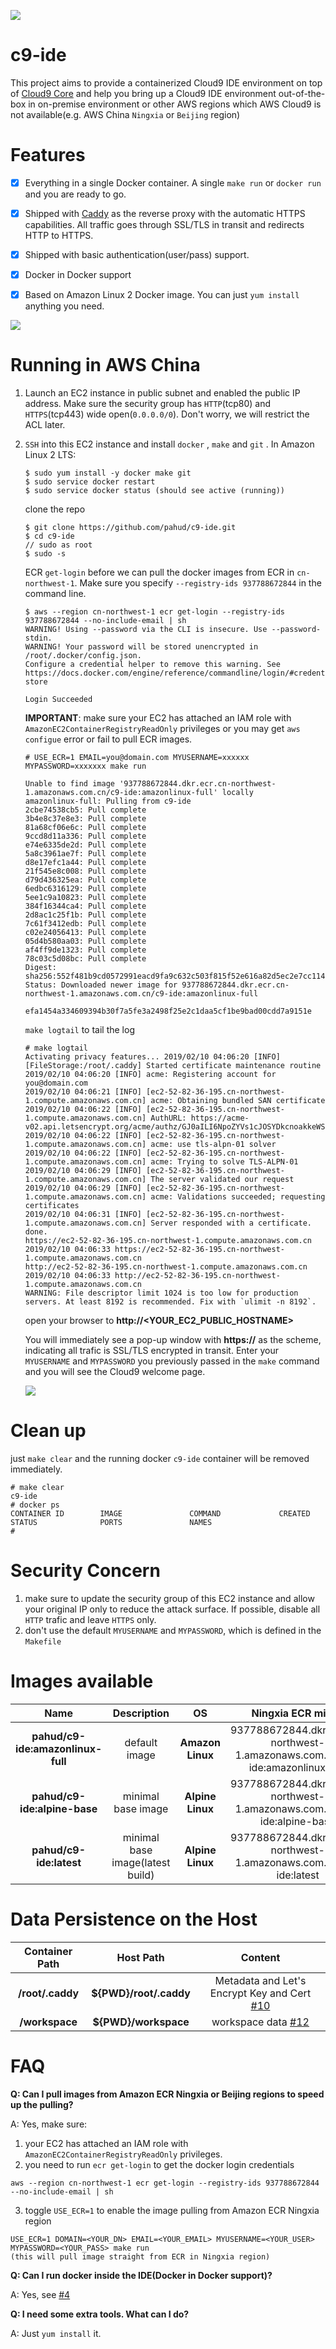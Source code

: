 ![](https://travis-ci.org/pahud/c9-ide.svg?branch=master)

# c9-ide

This project aims to provide a containerized Cloud9 IDE environment on top of [Cloud9 Core](https://github.com/c9/core) and help you bring up a Cloud9 IDE environment out-of-the-box in on-premise environment or other AWS regions which AWS Cloud9 is not available(e.g. AWS China `Ningxia` or `Beijing` region)



# Features

- [x] Everything in a single Docker container. A single `make run` or `docker run` and you are ready to go.
- [x] Shipped with [Caddy](https://caddyserver.com/) as the reverse proxy with the automatic HTTPS capabilities. All traffic goes through SSL/TLS in transit and redirects HTTP to HTTPS.
- [x] Shipped with basic authentication(user/pass) support. 
- [x] Docker in Docker support
- [x] Based on Amazon Linux 2 Docker image. You can just `yum install` anything you need.




![](images/00.png)



# Running in AWS China

1. Launch an EC2 instance in public subnet and enabled the public IP address. Make sure the security group has `HTTP`(tcp80) and `HTTPS`(tcp443) wide open(`0.0.0.0/0`). Don't worry, we will restrict the ACL later.

   

2. `SSH` into this EC2 instance and install `docker` , `make` and `git` . In Amazon Linux 2 LTS:

   ```
   $ sudo yum install -y docker make git
   $ sudo service docker restart
   $ sudo service docker status (should see active (running))
   ```

   clone the repo

   ```
   $ git clone https://github.com/pahud/c9-ide.git
   $ cd c9-ide
   // sudo as root
   $ sudo -s
   ```

   

   ECR `get-login` before we can pull the docker images from ECR in `cn-northwest-1`. Make sure you specify `--registry-ids 937788672844` in the command line.

   ```
   $ aws --region cn-northwest-1 ecr get-login --registry-ids 937788672844 --no-include-email | sh
   WARNING! Using --password via the CLI is insecure. Use --password-stdin.
   WARNING! Your password will be stored unencrypted in /root/.docker/config.json.
   Configure a credential helper to remove this warning. See
   https://docs.docker.com/engine/reference/commandline/login/#credentials-store
   
   Login Succeeded
   
   ```

   **IMPORTANT**: make sure your EC2 has attached an IAM role with `AmazonEC2ContainerRegistryReadOnly` privileges or you may get `aws configue` error or fail to pull ECR images.

   

   ```
   # USE_ECR=1 EMAIL=you@domain.com MYUSERNAME=xxxxxx MYPASSWORD=xxxxxxx make run
   
   Unable to find image '937788672844.dkr.ecr.cn-northwest-1.amazonaws.com.cn/c9-ide:amazonlinux-full' locally
   amazonlinux-full: Pulling from c9-ide
   2cbe74538cb5: Pull complete 
   3b4e8c37e8e3: Pull complete 
   81a68cf06e6c: Pull complete 
   9ccd8d11a336: Pull complete 
   e74e6335de2d: Pull complete 
   5a8c3961ae7f: Pull complete 
   d8e17efc1a44: Pull complete 
   21f545e8c008: Pull complete 
   d79d436325ea: Pull complete 
   6edbc6316129: Pull complete 
   5ee1c9a10823: Pull complete 
   384f16344ca4: Pull complete 
   2d8ac1c25f1b: Pull complete 
   7c61f3412edb: Pull complete 
   c02e24056413: Pull complete 
   05d4b580aa03: Pull complete 
   af4ff9de1323: Pull complete 
   78c03c5d08bc: Pull complete 
   Digest: sha256:552f481b9cd0572991eacd9fa9c632c503f815f52e616a82d5ec2e7cc114fda5
   Status: Downloaded newer image for 937788672844.dkr.ecr.cn-northwest-1.amazonaws.com.cn/c9-ide:amazonlinux-full
   
   efa1454a334609394b30f7a5fe3a2498f25e2c1daa5cf1be9bad00cdd7a9151e
   
   ```

   `make logtail` to tail the log

   ```
   # make logtail
   Activating privacy features... 2019/02/10 04:06:20 [INFO][FileStorage:/root/.caddy] Started certificate maintenance routine
   2019/02/10 04:06:20 [INFO] acme: Registering account for you@domain.com
   2019/02/10 04:06:21 [INFO] [ec2-52-82-36-195.cn-northwest-1.compute.amazonaws.com.cn] acme: Obtaining bundled SAN certificate
   2019/02/10 04:06:22 [INFO] [ec2-52-82-36-195.cn-northwest-1.compute.amazonaws.com.cn] AuthURL: https://acme-v02.api.letsencrypt.org/acme/authz/GJ0aILI6NpoZYVs1cJOSYDkcnoakkeWSEQ1mfFKiogs
   2019/02/10 04:06:22 [INFO] [ec2-52-82-36-195.cn-northwest-1.compute.amazonaws.com.cn] acme: use tls-alpn-01 solver
   2019/02/10 04:06:22 [INFO] [ec2-52-82-36-195.cn-northwest-1.compute.amazonaws.com.cn] acme: Trying to solve TLS-ALPN-01
   2019/02/10 04:06:29 [INFO] [ec2-52-82-36-195.cn-northwest-1.compute.amazonaws.com.cn] The server validated our request
   2019/02/10 04:06:29 [INFO] [ec2-52-82-36-195.cn-northwest-1.compute.amazonaws.com.cn] acme: Validations succeeded; requesting certificates
   2019/02/10 04:06:31 [INFO] [ec2-52-82-36-195.cn-northwest-1.compute.amazonaws.com.cn] Server responded with a certificate.
   done.
   https://ec2-52-82-36-195.cn-northwest-1.compute.amazonaws.com.cn
   2019/02/10 04:06:33 https://ec2-52-82-36-195.cn-northwest-1.compute.amazonaws.com.cn
   http://ec2-52-82-36-195.cn-northwest-1.compute.amazonaws.com.cn
   2019/02/10 04:06:33 http://ec2-52-82-36-195.cn-northwest-1.compute.amazonaws.com.cn
   WARNING: File descriptor limit 1024 is too low for production servers. At least 8192 is recommended. Fix with `ulimit -n 8192`.
   ```

   

   

   open your browser to **http://<YOUR_EC2_PUBLIC_HOSTNAME>**

   You will immediately see a pop-up window with **https://** as the scheme, indicating all trafic is SSL/TLS encrypted in transit. Enter your `MYUSERNAME` and `MYPASSWORD` you previously passed in the `make` command and you will see the Cloud9 welcome page.

   ![](images/01.png)



# Clean up

just `make clear` and the running docker `c9-ide` container will be removed immediately.

```
# make clear
c9-ide
# docker ps
CONTAINER ID        IMAGE               COMMAND             CREATED             STATUS              PORTS               NAMES
# 
```



# Security Concern

1. make sure to update the security group of this EC2 instance and allow your original IP only to reduce the attack surface. If possible, disable all `HTTP` trafic and leave `HTTPS` only.
2. don't use the default `MYUSERNAME` and `MYPASSWORD`, which is defined in the `Makefile`

# Images available

|        Name        |                    Description               | OS | Ningxia ECR mirror |
| :----------------: | :---------------------------: | :------------------------: | :------------------------: |
| **pahud/c9-ide:amazonlinux-full** | default image         |   **Amazon Linux**  | 937788672844.dkr.ecr.cn-northwest-1.amazonaws.com.cn/c9-ide:amazonlinux-full |
| **pahud/c9-ide:alpine-base** | minimal base image | **Alpine Linux** | 937788672844.dkr.ecr.cn-northwest-1.amazonaws.com.cn/c9-ide:alpine-base |
| **pahud/c9-ide:latest** | minimal base image(latest build) | **Alpine Linux** | 937788672844.dkr.ecr.cn-northwest-1.amazonaws.com.cn/c9-ide:latest |



# Data Persistence on the Host

|  Container Path  |       Host Path        |                           Content                            |
| :--------------: | :--------------------: | :----------------------------------------------------------: |
| **/root/.caddy** | **${PWD}/root/.caddy** | Metadata and Let's Encrypt Key and Cert [#10](https://github.com/pahud/c9-ide/issues/10) |
|  **/workspace**  |  **${PWD}/workspace**  | workspace data [#12](https://github.com/pahud/c9-ide/issues/12) |





# FAQ

**Q: Can I pull images from Amazon ECR Ningxia or Beijing regions to speed up the pulling?**

A: Yes, make sure:
1. your EC2 has attached an IAM role with `AmazonEC2ContainerRegistryReadOnly` privileges.
2. you need to run `ecr get-login` to get the docker login credentials
```
aws --region cn-northwest-1 ecr get-login --registry-ids 937788672844 --no-include-email | sh
```
3.  toggle `USE_ECR=1` to enable the image pulling from Amazon ECR Ningxia region
```
USE_ECR=1 DOMAIN=<YOUR_DN> EMAIL=<YOUR_EMAIL> MYUSERNAME=<YOUR_USER> MYPASSWORD=<YOUR_PASS> make run
(this will pull image straight from ECR in Ningxia region)
```

**Q: Can I run docker inside the IDE(Docker in Docker support)?**

A: Yes, see [#4](https://github.com/pahud/c9-ide/issues/4)

**Q: I need some extra tools. What can I do?**

A: Just `yum install` it.
